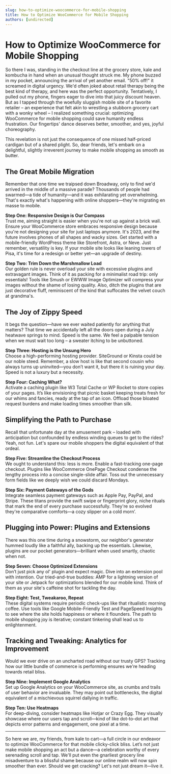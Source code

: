 ```yaml
---
slug: how-to-optimize-woocommerce-for-mobile-shopping
title: How to Optimize WooCommerce for Mobile Shopping
authors: [undirected]
---
```



# How to Optimize WooCommerce for Mobile Shopping

So there I was, standing in the checkout line at the grocery store, kale and kombucha in hand when an unusual thought struck me. My phone buzzed in my pocket, announcing the arrival of yet another email. "50% off!" it screamed in digital urgency. We'd often joked about retail therapy being the best kind of therapy, and here was the perfect opportunity. Tentatively, I pulled out my phone, fingers eager to dive into that juicy discount heaven. But as I tapped through the woefully sluggish mobile site of a favorite retailer – an experience that felt akin to wrestling a stubborn grocery cart with a wonky wheel – I realized something crucial: optimizing WooCommerce for mobile shopping could save humanity endless frustration. Our fingertips' dance deserves better, smoother, and yes, joyful choreography.

This revelation is not just the consequence of one missed half-priced cardigan but of a shared plight. So, dear friends, let's embark on a delightful, slightly irreverent journey to make mobile shopping as smooth as butter. 

## The Great Mobile Migration

Remember that one time we traipsed down Broadway, only to find we'd arrived in the middle of a massive parade? Thousands of people had swarmed—a tide of humanity—and it was exhilarating yet overwhelming. That's exactly what's happening with online shoppers—they're migrating en masse to mobile.

**Step One: Responsive Design is Our Compass**  
Trust me, aiming straight is easier when you're not up against a brick wall. Ensure your WooCommerce store embraces responsive design because you're not designing your site for just laptops anymore. It's 2023, and the future involves phones of all shapes and wacky sizes. Get started with a mobile-friendly WordPress theme like Storefront, Astra, or Neve. Just remember, versatility is key. If your mobile site looks like leaning towers of Pisa, it's time for a redesign or better yet—an upgrade of destiny.

**Step Two: Trim Down the Marshmallow Load**  
Our golden rule is never overload your site with excessive plugins and extravagant images. Think of it as packing for a minimalist road trip: only essentials! Tools like Smush or EWWW Image Optimizer will compress your images without the shame of losing quality. Also, ditch the plugins that are just decorative fluff, reminiscent of the kind that suffocates the velvet couch at grandma's. 

## The Joy of Zippy Speed

It begs the question—have we ever waited patiently for anything that matters? That time we accidentally left all the doors open during a July heatwave springs to mind. Speed is the same. We feel a palpable tension when we must wait too long – a sweater itching to be unbuttoned.

**Step Three: Hosting is the Unsung Hero**  
Choose a high-performing hosting provider. SiteGround or Kinsta could be our noble steed. Remember, a slow host is like that second cousin who always turns up uninvited—you don’t want it, but there it is ruining your day. Speed is not a luxury but a necessity. 

**Step Four: Caching What?**  
Activate a caching plugin like W3 Total Cache or WP Rocket to store copies of your pages. It’s like envisioning that picnic basket keeping treats fresh for our whims and fancies, ready at the tap of an icon. Offload those bloated request burdens and make loading times smoother than silk.

## Simplifying the Path to Purchase

Recall that unfortunate day at the amusement park – loaded with anticipation but confounded by endless winding queues to get to the rides? Yeah, not fun. Let's spare our mobile shoppers the digital equivalent of that ordeal.

**Step Five: Streamline the Checkout Process**  
We ought to understand this: less is more. Enable a fast-tracking one-page checkout. Plugins like WooCommerce OnePage Checkout condense the lengthy process into a concise single-slide affair. Toss out the unnecessary form fields like we deeply wish we could discard Mondays.

**Step Six: Payment Gateways of the Gods**  
Integrate seamless payment gateways such as Apple Pay, PayPal, and Stripe. These titans provide the swift swipe or fingerprint glory, niche rituals that mark the end of every purchase successfully. They're so evolved they're comparative comforts—a cozy slipper on a cold morn’.

## Plugging into Power: Plugins and Extensions

There was this one time during a snowstorm, our neighbor's generator hummed loudly like a faithful ally, backing up the essentials. Likewise, plugins are our pocket generators—brilliant when used smartly, chaotic when not.

**Step Seven: Choose Optimized Extensions**  
Don’t just pick any ol' plugin and expect magic. Dive into an extension pool with intention. Our tried-and-true buddies: AMP for a lightning version of your site or Jetpack for optimizations blended for our mobile kind. Think of them as your site's caffeine shot for tackling the day.

**Step Eight: Test, Tweakaroo, Repeat**  
These digital systems require periodic check-ups like that ritualistic morning coffee. Use tools like Google Mobile-Friendly Test and PageSpeed Insights to see where the site holds happiness or where it flounders. The path to mobile shopping joy is iterative; constant tinkering shall lead us to enlightenment.

## Tracking and Tweaking: Analytics for Improvement

Would we ever drive on an uncharted road without our trusty GPS? Tracking how our little bundle of commerce is performing ensures we're heading towards retail bliss.

**Step Nine: Implement Google Analytics**  
Set up Google Analytics on your WooCommerce site, as crumbs and trails of user behavior are invaluable. They may point out bottlenecks, the digital equivalent of a mischievous squirrel dallying in traffic.

**Step Ten: Use Heatmaps**  
For deep-diving, consider heatmaps like Hotjar or Crazy Egg. They visually showcase where our users tap and scroll—kind of like dot-to-dot art that depicts error patterns and engagement, one pixel at a time.

---

So here we are, my friends, from kale to cart—a full circle in our endeavor to optimize WooCommerce for that mobile clicky-click bliss. Let’s not just make mobile shopping an act but a dance—a celebration worthy of every serenading scroll and tap. We'll put even the gnarliest grocery line misadventure to a blissful shame because our online realm will now spin smoother than ever. Should we get cracking? Let's not just dream it—live it.